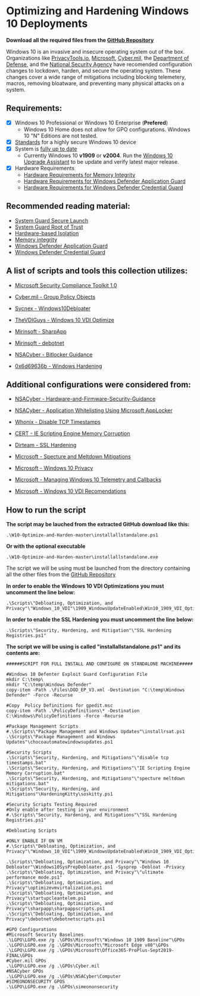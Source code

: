 # Optimizing and Hardening Windows 10 Deployments

**Download all the required files from the [GitHub Repository](https://github.com/smiltech/W10-Optimize-and-Harden)**

Windows 10 is an invasive and insecure operating system out of the box. 
Organizations like [PrivacyTools.io](https://PrivacyTools.io), [Microsoft](https://microsoft.com), [Cyber.mil](https://public.cyber.mil), the [Department of Defense](https://dod.gov), and the [National Security Agency](https://www.nsa.gov/) have recomended configuration changes to lockdown, harden, and secure the operating system. These changes cover a wide range of mitigations including blocking telemetery, macros, removing bloatware, and preventing many physical attacks on a system.

## Requirements:
- [X] Windows 10 Professional or Windows 10 Enterprise (**Prefered**)
  - Windows 10 Home does not allow for GPO configurations. Windows 10 "N" Editions are not tested.
- [x] [Standards](https://docs.microsoft.com/en-us/windows-hardware/design/device-experiences/oem-highly-secure) for a highly secure Windows 10 device
- [x] System is [fully up to date](https://support.microsoft.com/en-gb/help/4027667/windows-10-update)
  - Currently Windows 10 **v1909** or **v2004**. Run the [Windows 10 Upgrade Assistant](https://support.microsoft.com/en-us/help/3159635/windows-10-update-assistant) to be update and verify latest major release.
- [X] Hardware Requirements
  - [Hardware Requirements for Memory Integrity](https://docs.microsoft.com/en-us/windows/security/threat-protection/device-guard/requirements-and-deployment-planning-guidelines-for-virtualization-based-protection-of-code-integrity#baseline-protections) 
  - [Hardware Requirements for Windows Defender Application Guard](https://docs.microsoft.com/en-us/windows/security/threat-protection/windows-defender-application-guard/reqs-wd-app-guard)
  - [Hardware Requirements for Windows Defender Credential Guard](https://docs.microsoft.com/en-us/windows/security/identity-protection/credential-guard/credential-guard-requirements)
  
## Recommended reading material:
  - [System Guard Secure Launch](https://docs.microsoft.com/en-us/windows/security/threat-protection/windows-defender-system-guard/system-guard-secure-launch-and-smm-protection#requirements-met-by-system-guard-enabled-machines)
  - [System Guard Root of Trust](https://docs.microsoft.com/en-us/windows/security/threat-protection/windows-defender-system-guard/system-guard-how-hardware-based-root-of-trust-helps-protect-windows)
  - [Hardware-based Isolation](https://docs.microsoft.com/en-us/windows/security/threat-protection/microsoft-defender-atp/overview-hardware-based-isolation)
  - [Memory integrity](https://docs.microsoft.com/en-us/windows/security/threat-protection/device-guard/memory-integrity)
  - [Windows Defender Application Guard](https://docs.microsoft.com/en-us/windows/security/threat-protection/windows-defender-application-guard/wd-app-guard-overview)
  - [Windows Defender Credential Guard](https://docs.microsoft.com/en-us/windows/security/identity-protection/credential-guard/credential-guard-how-it-works)

## A list of scripts and tools this collection utilizes:

- [Microsoft Security Compliance Toolkit 1.0](https://www.microsoft.com/en-us/download/details.aspx?id=55319)

- [Cyber.mil - Group Policy Objects](https://public.cyber.mil/stigs/gpo/)

- [Sycnex - Windows10Debloater](https://github.com/Sycnex/Windows10Debloater)

- [TheVDIGuys - Windows 10 VDI Optimize](https://github.com/TheVDIGuys/Windows_10_VDI_Optimize)

- [Mirinsoft - SharpApp](https://github.com/builtbybel/sharpapp)

- [Mirinsoft - debotnet](https://github.com/builtbybel/debotnet)

- [NSACyber - Bitlocker Guidance](https://github.com/nsacyber/BitLocker-Guidance)

- [0x6d69636b - Windows Hardening](https://github.com/0x6d69636b/windows_hardening)

## Additional configurations were considered from:

- [NSACyber - Hardware-and-Firmware-Security-Guidance](https://github.com/nsacyber/Hardware-and-Firmware-Security-Guidance)

- [NSACyber - Application Whitelisting Using Microsoft AppLocker](https://apps.nsa.gov/iad/library/ia-guidance/tech-briefs/application-whitelisting-using-microsoft-applocker.cfm)

- [Whonix - Disable TCP Timestamps](https://www.whonix.org/wiki/Disable_TCP_and_ICMP_Timestamps)

- [CERT - IE Scripting Engine Memory Corruption](https://kb.cert.org/vuls/id/573168/)

- [Dirteam - SSL Hardening](https://dirteam.com/sander/2019/07/30/howto-disable-weak-protocols-cipher-suites-and-hashing-algorithms-on-web-application-proxies-ad-fs-servers-and-windows-servers-running-azure-ad-connect/)

- [Microsoft - Specture and Meltdown Mitigations](https://support.microsoft.com/en-us/help/4072698/windows-server-speculative-execution-side-channel-vulnerabilities)

- [Microsoft - Windows 10 Privacy](https://docs.microsoft.com/en-us/windows/privacy/)

- [Microsoft - Managing Windows 10 Telemetry and Callbacks](https://docs.microsoft.com/en-us/windows/privacy/manage-connections-from-windows-operating-system-components-to-microsoft-services)

- [Microsoft - Windows 10 VDI Recomendations](https://docs.microsoft.com/en-us/windows-server/remote/remote-desktop-services/rds_vdi-recommendations-1909)


## How to run the script

**The script may be lauched from the extracted GitHub download like this:**
```
.\W10-Optimize-and-Harden-master\installallstandalone.ps1
```
**Or with the optional executable**

```
.\W10-Optimize-and-Harden-master\installallstandalone.exe
```
The script we will be using must be launched from the directory containing all the other files from the [GitHub Repository](https://github.com/smiltech/W10-Optimize-and-Harden)

**In order to enable the Windows 10 VDI Optimizations you must uncomment the line below:**
```
.\Scripts\"Debloating, Optimization, and Privacy"\"Windows_10_VDI"\1909_WindowsUpdateEnabled\Win10_1909_VDI_Optimize.ps1

```

**In order to enable the SSL Hardening you must uncomment the line below:**
```
.\Scripts\"Security, Hardening, and Mitigation"\"SSL Hardening Registries.ps1"

```

**The script we will be using is called **"installallstandalone.ps1"** and its contents are:**

```
######SCRIPT FOR FULL INSTALL AND CONFIGURE ON STANDALONE MACHINE#####

#Windows 10 Defenter Exploit Guard Configuration File
mkdir C:\temp\
mkdir "C:\temp\Windows Defender"
copy-item -Path .\Files\DOD_EP_V3.xml -Destination "C:\temp\Windows Defender" -Force -Recurse

#Copy  Policy Definitions for gpedit.msc
copy-item -Path .\PolicyDefinitions\* -Destination C:\Windows\PolicyDefinitions -Force -Recurse

#Package Management Scripts
#.\Scripts\"Package Management and Windows Updates"\installrsat.ps1
.\Scripts\"Package Management and Windows Updates"\chocoautomatewindowsupdates.ps1

#Security Scripts
.\Scripts\"Security, Hardening, and Mitigations"\"disable tcp timestamps.bat"
.\Scripts\"Security, Hardening, and Mitigations"\"IE Scripting Engine Memory Corruption.bat"
.\Scripts\"Security, Hardening, and Mitigations"\"specture meltdown mitigations.bat"
.\Scripts\"Security, Hardening, and Mitigations"\HardeningKitty\soskitty.ps1

#Security Scripts Testing Required
#Only enable after testing in your environment
#.\Scripts\"Security, Hardening, and Mitigations"\"SSL Hardening Registries.ps1"

#Debloating Scripts

#ONLY ENABLE IF ON VM
#.\Scripts\"Debloating, Optimization, and Privacy"\"Windows_10_VDI"\1909_WindowsUpdateEnabled\Win10_1909_VDI_Optimize.ps1

.\Scripts\"Debloating, Optimization, and Privacy"\"Windows 10 Debloater"\Windows10SysPrepDebloater.ps1 -Sysprep -Debloat -Privacy
.\Scripts\"Debloating, Optimization, and Privacy"\"ultimate performance mode.ps1"
.\Scripts\"Debloating, Optimization, and Privacy"\optimizevmvirtalization.ps1
.\Scripts\"Debloating, Optimization, and Privacy"\startupcleantelem.ps1
.\Scripts\"Debloating, Optimization, and Privacy"\sharpapp\sharpappscripts.ps1
.\Scripts\"Debloating, Optimization, and Privacy"\debotnet\debotnetscripts.ps1

#GPO Configurations
#Microsoft Security Baselines
.\LGPO\LGPO.exe /g .\GPOs\Microsoft\"Windows 10 1909 Baseline"\GPOs
.\LGPO\LGPO.exe /g .\GPOs\Microsoft\"Microsoft Edge v80"\GPOs
.\LGPO\LGPO.exe /g .\GPOs\Microsoft\Office365-ProPlus-Sept2019-FINAL\GPOs
#Cyber.mil GPOs
.\LGPO\LGPO.exe /g .\GPOs\Cyber.mil
#NSACyber GPOs
.\LGPO\LGPO.exe /g .\GPOs\NSACyber\Computer
#SIMEONONSECURITY GPOS
.\LGPO\LGPO.exe /g .\GPOs\simeononsecurity
```

